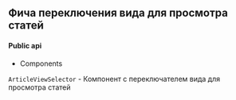 ## Фича переключения вида для просмотра статей

#### Public api

-   Components

`ArticleViewSelector` - Компонент с переключателем вида для просмотра статей
